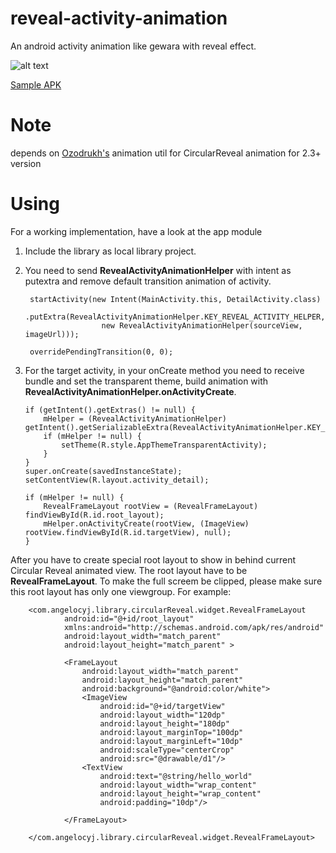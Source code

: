 # reveal-activity-animation
An android activity animation like gewara with reveal effect.

![alt text](http://7xnpdq.com1.z0.glb.clouddn.com/revealAnimation.gif)

[Sample APK](http://7xnpdq.com1.z0.glb.clouddn.com/app-debug-unaligned.apk)

# Note
depends on [Ozodrukh's](https://github.com/ozodrukh/CircularReveal "CircularReveal") animation util for CircularReveal animation for 2.3+ version
# Using
For a working implementation, have a look at the app module

1. Include the library as local library project.

2. You need to send **RevealActivityAnimationHelper** with intent as putextra and remove default transition animation of activity.

        
        startActivity(new Intent(MainActivity.this, DetailActivity.class)
                    .putExtra(RevealActivityAnimationHelper.KEY_REVEAL_ACTIVITY_HELPER,
                        new RevealActivityAnimationHelper(sourceView, imageUrl)));
                        
        overridePendingTransition(0, 0);
                

3.  For the target activity, in your onCreate method you need to receive bundle and set the transparent theme, build animation with **RevealActivityAnimationHelper.onActivityCreate**.

    
        if (getIntent().getExtras() != null) {
            mHelper = (RevealActivityAnimationHelper) getIntent().getSerializableExtra(RevealActivityAnimationHelper.KEY_REVEAL_ACTIVITY_HELPER);
            if (mHelper != null) {
                setTheme(R.style.AppThemeTransparentActivity);
            }
        }
        super.onCreate(savedInstanceState);
        setContentView(R.layout.activity_detail);

        if (mHelper != null) {
            RevealFrameLayout rootView = (RevealFrameLayout) findViewById(R.id.root_layout);
            mHelper.onActivityCreate(rootView, (ImageView) rootView.findViewById(R.id.targetView), null);
        }


   After you have to create special root layout to show in behind current Circular Reveal animated view. The root layout have to be **RevealFrameLayout**. To make the full screem be clipped, please make sure this root layout has only one viewgroup. For example:

        <com.angelocyj.library.circularReveal.widget.RevealFrameLayout
                android:id="@+id/root_layout"
                xmlns:android="http://schemas.android.com/apk/res/android"
                android:layout_width="match_parent"
                android:layout_height="match_parent" >
            
                <FrameLayout
                    android:layout_width="match_parent"
                    android:layout_height="match_parent"
                    android:background="@android:color/white">
                    <ImageView
                        android:id="@+id/targetView"
                        android:layout_width="120dp"
                        android:layout_height="180dp"
                        android:layout_marginTop="100dp"
                        android:layout_marginLeft="10dp"
                        android:scaleType="centerCrop"
                        android:src="@drawable/d1"/>
                    <TextView
                        android:text="@string/hello_world"
                        android:layout_width="wrap_content"
                        android:layout_height="wrap_content"
                        android:padding="10dp"/>
            
                </FrameLayout>
            
        </com.angelocyj.library.circularReveal.widget.RevealFrameLayout>




